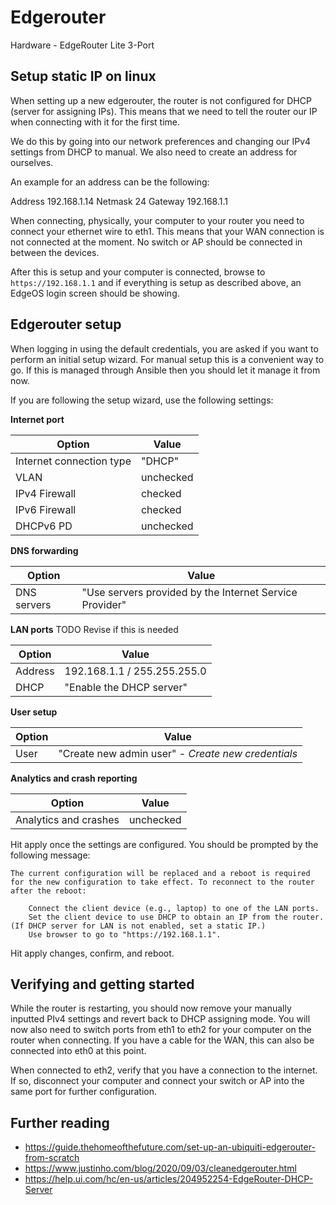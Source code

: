 # Edgerouter

Hardware - EdgeRouter Lite 3-Port

## Setup static IP on linux

When setting up a new edgerouter, the router is not configured for DHCP (server for assigning IPs). This means that we need to tell the router our IP when connecting with it for the first time.

We do this by going into our network preferences and changing our IPv4 settings from DHCP to manual. We also need to create an address for ourselves.

An example for an address can be the following:

Address     192.168.1.14
Netmask     24
Gateway     192.168.1.1

When connecting, physically, your computer to your router you need to connect your ethernet wire to eth1. This means that your WAN connection is not connected at the moment. No switch or AP should be connected in between the devices.

After this is setup and your computer is connected, browse to `https://192.168.1.1` and if everything is setup as described above, an EdgeOS login screen should be showing.

## Edgerouter setup

When logging in using the default credentials, you are asked if you want to perform an initial setup wizard. For manual setup this is a convenient way to go. If this is managed through Ansible then you should let it manage it from now.

If you are following the setup wizard, use the following settings:

**Internet port**

| Option                    | Value     |
|---------------------------|-----------|
| Internet connection type  | "DHCP"    |
| VLAN                      | unchecked |
| IPv4 Firewall             | checked   |
| IPv6 Firewall             | checked   |
| DHCPv6 PD                 | unchecked |

**DNS forwarding**

|Option         | Value                                                     |
|---------------|-----------------------------------------------------------|
| DNS servers   | "Use servers provided by the Internet Service Provider"   |

**LAN ports** TODO Revise if this is needed

|Option     | Value                         |
|-----------|-------------------------------|
| Address   | 192.168.1.1 / 255.255.255.0   |
| DHCP      | "Enable the DHCP server"      |

**User setup**

|Option | Value                                                 |
|-------|-------------------------------------------------------|
| User  | "Create new admin user" - *Create new credentials*    |

**Analytics and crash reporting**

|Option                 | Value     |
|-----------------------|-----------|
| Analytics and crashes | unchecked |


Hit apply once the settings are configured. You should be prompted by the following message:

```
The current configuration will be replaced and a reboot is required for the new configuration to take effect. To reconnect to the router after the reboot:

    Connect the client device (e.g., laptop) to one of the LAN ports.
    Set the client device to use DHCP to obtain an IP from the router. (If DHCP server for LAN is not enabled, set a static IP.)
    Use browser to go to "https://192.168.1.1".
```

Hit apply changes, confirm, and reboot.

## Verifying and getting started

While the router is restarting, you should now remove your manually inputted PIv4 settings and revert back to DHCP assigning mode. You will now also need to switch ports from eth1 to eth2 for your computer on the router when connecting. If you have a cable for the WAN, this can also be connected into eth0 at this point.

When connected to eth2, verify that you have a connection to the internet. If so, disconnect your computer and connect your switch or AP into the same port for further configuration.

## Further reading

* https://guide.thehomeofthefuture.com/set-up-an-ubiquiti-edgerouter-from-scratch
* https://www.justinho.com/blog/2020/09/03/cleanedgerouter.html
* https://help.ui.com/hc/en-us/articles/204952254-EdgeRouter-DHCP-Server
